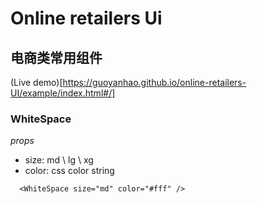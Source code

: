 # Online retailers Ui

## 电商类常用组件

(Live demo)[https://guoyanhao.github.io/online-retailers-UI/example/index.html#/]

### WhiteSpace
*props*
- size: md \ lg \ xg
- color: css color string 

```
  <WhiteSpace size="md" color="#fff" />

```



